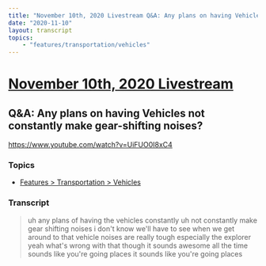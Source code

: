 ```yaml
---
title: "November 10th, 2020 Livestream Q&A: Any plans on having Vehicles not constantly make gear-shifting noises?"
date: "2020-11-10"
layout: transcript
topics:
    - "features/transportation/vehicles"
---
```

# [November 10th, 2020 Livestream](../2020-11-10.md)
## Q&A: Any plans on having Vehicles not constantly make gear-shifting noises?
https://www.youtube.com/watch?v=UiFUO0I8xC4

### Topics
* [Features > Transportation > Vehicles](../topics/features/transportation/vehicles.md)

### Transcript

> uh any plans of having the vehicles constantly uh not constantly make gear shifting noises i don't know we'll have to see when we get around to that vehicle noises are really tough especially the explorer yeah what's wrong with that though it sounds awesome all the time sounds like you're going places it sounds like you're going places
